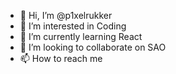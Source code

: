- 👋 Hi, I’m @p1xelrukker
- 👀 I’m interested in Coding
- 🌱 I’m currently learning React
- 💞️ I’m looking to collaborate on SAO
- 📫 How to reach me 

<!---
p1xelrukker/p1xelrukker is a ✨ special ✨ repository because its `README.md` (this file) appears on your GitHub profile.
You can click the Preview link to take a look at your changes.
--->
